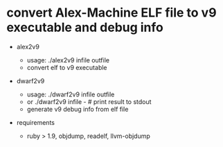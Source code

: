 # convert Alex-Machine ELF file to v9 executable and debug info

- alex2v9
    - usage: ./alex2v9 infile outfile
    - convert elf to v9 executable
    
- dwarf2v9
    - usage: ./dwarf2v9 infile outfile
    - or ./dwarf2v9 infile - # print result to stdout
    - generate v9 debug info from elf file

- requirements
    - ruby > 1.9, objdump, readelf, llvm-objdump
   